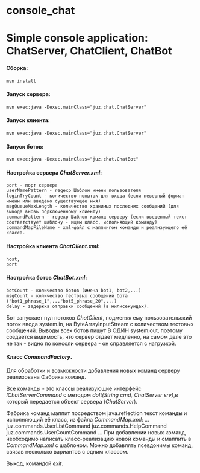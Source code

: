 # console_chat
Simple console application: ChatServer, ChatClient, ChatBot
====
#### Сборка:
    mvn install


#### Запуск сервера:
    mvn exec:java -Dexec.mainClass="juz.chat.ChatServer"

#### Запуск клиента:
    mvn exec:java -Dexec.mainClass="juz.chat.ChatServer"

#### Запуск ботов:
    mvn exec:java -Dexec.mainClass="juz.chat.ChatBot"

#### Настройка сервера *ChatServer.xml*:
    port - порт сервера
    userNamePattern - regexp Шаблон имени пользователя
    loginTryCount - количество попыток для входа (если неверный формат имени или введено существующее имя)
    msgQueueMaxLength - количество хранимых последних сообщений (для вывода вновь подключенному клиенту)
    commandPattern - regexp Шаблон команд серверу (если введенный текст соответствует шаблону - ищем класс, исполняющий команду)
    commandMapFileName - xml-файл с маппингом команды и реализующего её класса.

#### Настройка клиента *ChatClient.xml*:
    host, 
    port

#### Настройка ботов *ChatBot.xml*:
    botCount - количество ботов (имена bot1, bot2,...)
    msgCount - количество тестовых сообщений бота ("bot1_phrase_1",..."bot5_phrase_20",...)
    delay - задержка отправки сообщений (в милисекундах).

Бот запускает пул потоков *ChatClient*, подменяя ему пользовательский поток ввода system.in, на ByteArrayInputStream с количеством тестовых сообщений.
Выводы всех ботов пишут В ОДИН system.out, 
поэтому создается видимость, что сервер отдает медленно, на самом деле это не так - видно по консоли сервера - он справляется с нагрузкой.

#### Класс *CommandFactory*.

Для обработки и возможности добавления новых команд серверу реализована Фабрика команд.

Все команды - это классы реализующие интерфейс *IChatServerCommand* 
с методом *doIt(String cmd, ChatServer srv)*,в который передается объект сервера (*ChatServer*).

Фабрика команд маппит посредством java.reflection текст команды и исполняющий её класс,
из файла *CommandMap.xml*:
    ...
    <entry key="#userlist">juz.commands.UserListCommand</entry>
    <entry key="#help">juz.commands.HelpCommand</entry>
    <entry key="#usercount">juz.commands.UserCountCommand</entry>
    ...
При добавлении новых команд, необходимо написать класс-реализацию новой команды и смаппить в  *CommandMap.xml* с шаблоном.
Можно добавлять псевдонимы команд, связав несколько вариантов с одним классом.

Выход, командой *exit*.
